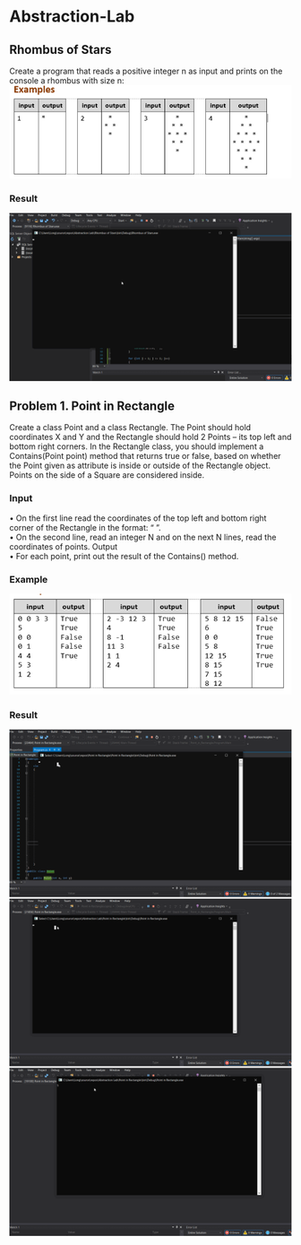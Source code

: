 # Abstraction-Lab
## Rhombus of Stars
Create a program that reads a positive integer n as input and prints on the console a rhombus with size n:</br>
![Example](./img/Example.PNG "Example 1")</br>
### Result
![Rhombus of Stars](./img/RhombusofStars.gif "Rhombus of Stars 1")</br>
## Problem 1. Point in Rectangle </br>
Create a class Point and a class Rectangle. The Point should hold coordinates X and Y and the Rectangle should hold 2 Points – its top left and bottom right corners. In the Rectangle class, you should implement a Contains(Point point) method that returns true or false, based on whether the Point given as attribute is inside or outside of the Rectangle object. Points on the side of a Square are considered inside.</br>
### Input</br>
•	On the first line read the coordinates of the top left and bottom right corner of the Rectangle in the format: “<topLeftX> <topLeftY> <bottomRightX> <bottomRightY>”.</br>
•	On the second line, read an integer N and on the next N lines, read the coordinates of points.
  Output</br>
  •	For each point, print out the result of the Contains() method.</br>

### Example</br>
![Example](./img/Example2.PNG " Example 2")</br>
### Result
![PointinRectangle](./img/PointinRectangle.gif "PointinRectangle 1")</br>
![PointinRectangle2](./img/PointinRectangle2.gif "PointinRectangle 2")</br>
![PointinRectangle3](./img/PointinRectangle3.gif "PointinRectangle 3")</br>
